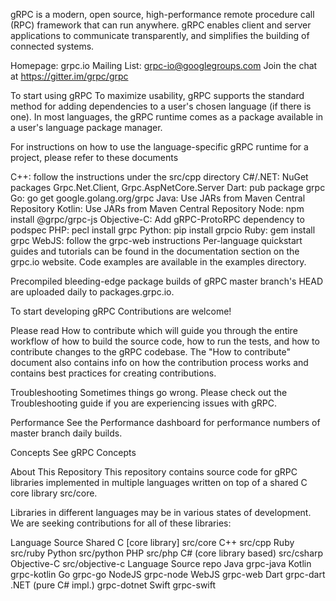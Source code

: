gRPC is a modern, open source, high-performance remote procedure call (RPC) framework that can run anywhere. gRPC enables client and server applications to communicate transparently, and simplifies the building of connected systems.

Homepage:	grpc.io
Mailing List:	grpc-io@googlegroups.com
Join the chat at https://gitter.im/grpc/grpc

To start using gRPC
To maximize usability, gRPC supports the standard method for adding dependencies to a user's chosen language (if there is one). In most languages, the gRPC runtime comes as a package available in a user's language package manager.

For instructions on how to use the language-specific gRPC runtime for a project, please refer to these documents

C++: follow the instructions under the src/cpp directory
C#/.NET: NuGet packages Grpc.Net.Client, Grpc.AspNetCore.Server
Dart: pub package grpc
Go: go get google.golang.org/grpc
Java: Use JARs from Maven Central Repository
Kotlin: Use JARs from Maven Central Repository
Node: npm install @grpc/grpc-js
Objective-C: Add gRPC-ProtoRPC dependency to podspec
PHP: pecl install grpc
Python: pip install grpcio
Ruby: gem install grpc
WebJS: follow the grpc-web instructions
Per-language quickstart guides and tutorials can be found in the documentation section on the grpc.io website. Code examples are available in the examples directory.

Precompiled bleeding-edge package builds of gRPC master branch's HEAD are uploaded daily to packages.grpc.io.

To start developing gRPC
Contributions are welcome!

Please read How to contribute which will guide you through the entire workflow of how to build the source code, how to run the tests, and how to contribute changes to the gRPC codebase. The "How to contribute" document also contains info on how the contribution process works and contains best practices for creating contributions.

Troubleshooting
Sometimes things go wrong. Please check out the Troubleshooting guide if you are experiencing issues with gRPC.

Performance
See the Performance dashboard for performance numbers of master branch daily builds.

Concepts
See gRPC Concepts

About This Repository
This repository contains source code for gRPC libraries implemented in multiple languages written on top of a shared C core library src/core.

Libraries in different languages may be in various states of development. We are seeking contributions for all of these libraries:

Language	Source
Shared C [core library]	src/core
C++	src/cpp
Ruby	src/ruby
Python	src/python
PHP	src/php
C# (core library based)	src/csharp
Objective-C	src/objective-c
Language	Source repo
Java	grpc-java
Kotlin	grpc-kotlin
Go	grpc-go
NodeJS	grpc-node
WebJS	grpc-web
Dart	grpc-dart
.NET (pure C# impl.)	grpc-dotnet
Swift	grpc-swift
